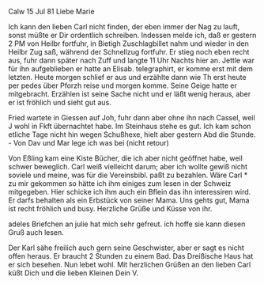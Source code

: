  Calw 15 Jul 81
Liebe Marie

Ich kann den lieben Carl nicht finden, der eben immer der Nag zu lauft, sonst müßte er Dir ordentlich schreiben. Indessen melde ich, daß er gestern 2 PM von Heilbr fortfuhr, in Bietigh Zuschlagbillet nahm und wieder in den Heilbr Zug saß, während der Schnellzug fortfuhr. Er stieg noch eben recht aus, fuhr dann später nach Zuff und langte 11 Uhr Nachts hier an. Jettle war für ihn aufgeblieben er hatte an Elisab. telegraphirt, er komme erst mit dem letzten. Heute morgen schlief er aus und erzählte dann wie Th erst heute per pedes über Pforzh reise und morgen komme. Seine Geige hatte er mitgebracht. Erzählen ist seine Sache nicht und er läßt wenig heraus, aber er ist fröhlich und sieht gut aus.

Fried wartete in Giessen auf Joh, fuhr dann aber ohne ihn nach Cassel, weil J wohl in Fkft übernachtet habe. Im Steinhaus stehe es gut. Ich kam schon etliche Tage nicht hin wegen Schußhexe, hielt aber gestern Abd die Stunde. - Von Dav und Mar lege ich was bei (nicht retour)

Von Eßling kam eine Kiste Bücher, die ich aber nicht geöffnet habe, weil schwer beweglich. Carl weiß vielleicht darum; aber ich wollte gewiß nicht soviele und meine, was für die Vereinsbibl. paßt zu bezahlen. 
Wäre Carl <Weigle>* zu mir gekommen so hätte ich ihm einiges zum lesen in der Schweiz mitgegeben. Hier schicke ich ihm auch ein Bflein das ihn interessiren wird. Er darfs behalten als ein Erbstück von seiner Mama. 
Uns gehts gut, Mama ist recht fröhlich und busy. Herzliche Grüße und Küsse von ihr.

adeles Briefchen an julie hat mich sehr gefreut. ich hoffe sie kann diesen Gruß auch lesen.

Der Karl sähe freilich auch gern seine Geschwister, aber er sagt es nicht offen heraus. Er braucht 2 Stunden zu einem Bad. Das Dreißische Haus hat er sich besehen. Nun lebet wohl. Mit herzlichen Grüßen an den lieben Carl küßt Dich und die lieben Kleinen
 Dein V.
